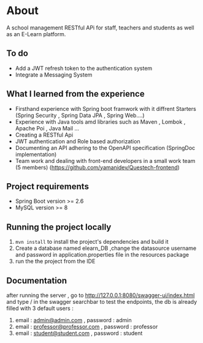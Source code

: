 # About

A school management RESTful APi for staff, teachers and students as well as an E-Learn platform.

## To do
- Add a JWT refresh token to the authentication system
- Integrate a Messaging System

## What I learned from the experience

- Firsthand experience with Spring boot framwork with it diffrent Starters (Spring Security , Spring Data JPA  , Spring Web....)
- Experience with Java tools amd libraries such as Maven , Lombok , Apache Poi , Java Mail ...
- Creating a RESTful Api 
- JWT authentication and Role based authorization
- Documenting an API adhering to the OpenAPI specification (SpringDoc implementation)
- Team work and dealing with front-end developers in a small work team (5 members) (https://github.com/yamanidev/Questech-frontend)

## Project requirements

- Spring Boot  version >= 2.6
- MySQL version >= 8 

## Running the project locally

1. `mvn install` to install the project's dependencies and build it
2. Create a database named elearn_DB ,change the datasource username and password in application.properties file in the resources package
3. run the the project from the IDE
## Documentation
after running the server , go to  http://127.0.0.1:8080/swagger-ui/index.html
and type / in the swagger searchbar to test the endpoints, the db is already filled with 3 default users :
   1. email : admin@admin.com , password : admin
   2. email : professor@professor.com , password : professor
   3. email : student@student.com , password : student